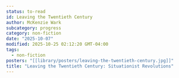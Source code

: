 ```yaml
---
status: to-read
id: Leaving the Twentieth Century
author: McKenzie Wark
subcategory: progress
category: non-fiction
date: "2025-10-07"
modified: 2025-10-25 02:12:20 GMT-04:00
tags:
  - non-fiction
posters: "[[library/posters/leaving-the-twentieth-century.jpg]]"
title: "Leaving the Twentieth Century: Situationist Revolutions"
---
```

